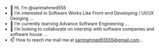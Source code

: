 - 👋 Hi, I’m @sarimahmed555
- 👀 I’m interested in Software Works Like Front-end Developing / UI/UX Desiging ...
- 🌱 I’m currently learning Advance Software Engineering ...
- 💞️ I’m looking to collaborate on intership with software companies and software house ...
- 📫 How to reach me mail me at sarimahmed55555@gmail.com...



